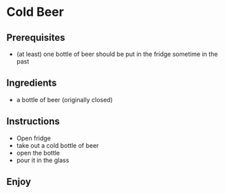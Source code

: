 # Cold Beer

## Prerequisites

- (at least) one bottle of beer should be put in the fridge sometime in the past


## Ingredients

- a bottle of beer (originally closed)


## Instructions

- Open fridge
- take out a cold bottle of beer
- open the bottle
- pour it in the glass

## Enjoy

